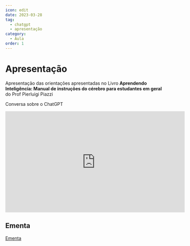 ```yaml
---
icon: edit
date: 2023-03-28
tag:
  - chatgpt
  - apresentação
category:
  - Aula
order: 1
---
```


# Apresentação

Apresentação das orientações apresentadas no Livro __Aprendendo Inteligência: Manual de instruções do cérebro para estudantes em geral__ do Prof Pierluigi Piazzi 

Conversa sobre o ChatGPT

<iframe width="560" height="315" src="https://www.youtube.com/embed/zKO_plZ28t0" title="YouTube video player" frameborder="0" allow="accelerometer; autoplay; clipboard-write; encrypted-media; gyroscope; picture-in-picture; web-share" allowfullscreen></iframe>


## Ementa

[Ementa](ementa.md)
